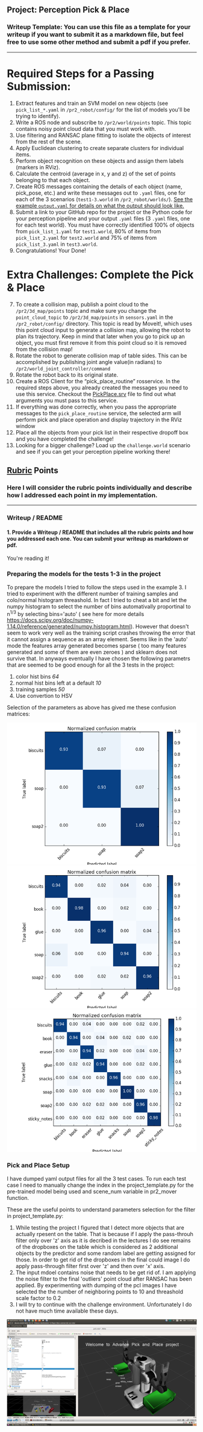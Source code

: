 ## Project: Perception Pick & Place
### Writeup Template: You can use this file as a template for your writeup if you want to submit it as a markdown file, but feel free to use some other method and submit a pdf if you prefer.

---


# Required Steps for a Passing Submission:
1. Extract features and train an SVM model on new objects (see `pick_list_*.yaml` in `/pr2_robot/config/` for the list of models you'll be trying to identify). 
2. Write a ROS node and subscribe to `/pr2/world/points` topic. This topic contains noisy point cloud data that you must work with.
3. Use filtering and RANSAC plane fitting to isolate the objects of interest from the rest of the scene.
4. Apply Euclidean clustering to create separate clusters for individual items.
5. Perform object recognition on these objects and assign them labels (markers in RViz).
6. Calculate the centroid (average in x, y and z) of the set of points belonging to that each object.
7. Create ROS messages containing the details of each object (name, pick_pose, etc.) and write these messages out to `.yaml` files, one for each of the 3 scenarios (`test1-3.world` in `/pr2_robot/worlds/`).  [See the example `output.yaml` for details on what the output should look like.](https://github.com/udacity/RoboND-Perception-Project/blob/master/pr2_robot/config/output.yaml)  
8. Submit a link to your GitHub repo for the project or the Python code for your perception pipeline and your output `.yaml` files (3 `.yaml` files, one for each test world).  You must have correctly identified 100% of objects from `pick_list_1.yaml` for `test1.world`, 80% of items from `pick_list_2.yaml` for `test2.world` and 75% of items from `pick_list_3.yaml` in `test3.world`.
9. Congratulations!  Your Done!

# Extra Challenges: Complete the Pick & Place
7. To create a collision map, publish a point cloud to the `/pr2/3d_map/points` topic and make sure you change the `point_cloud_topic` to `/pr2/3d_map/points` in `sensors.yaml` in the `/pr2_robot/config/` directory. This topic is read by Moveit!, which uses this point cloud input to generate a collision map, allowing the robot to plan its trajectory.  Keep in mind that later when you go to pick up an object, you must first remove it from this point cloud so it is removed from the collision map!
8. Rotate the robot to generate collision map of table sides. This can be accomplished by publishing joint angle value(in radians) to `/pr2/world_joint_controller/command`
9. Rotate the robot back to its original state.
10. Create a ROS Client for the “pick_place_routine” rosservice.  In the required steps above, you already created the messages you need to use this service. Checkout the [PickPlace.srv](https://github.com/udacity/RoboND-Perception-Project/tree/master/pr2_robot/srv) file to find out what arguments you must pass to this service.
11. If everything was done correctly, when you pass the appropriate messages to the `pick_place_routine` service, the selected arm will perform pick and place operation and display trajectory in the RViz window
12. Place all the objects from your pick list in their respective dropoff box and you have completed the challenge!
13. Looking for a bigger challenge?  Load up the `challenge.world` scenario and see if you can get your perception pipeline working there!

## [Rubric](https://review.udacity.com/#!/rubrics/1067/view) Points
### Here I will consider the rubric points individually and describe how I addressed each point in my implementation.  

---
### Writeup / README

#### 1. Provide a Writeup / README that includes all the rubric points and how you addressed each one.  You can submit your writeup as markdown or pdf.  

You're reading it!

### Preparing the models for the tests 1-3 in the project

To prepare the models I tried to follow the steps used in the example 3. I tried to experiment with the different number of training samples and colo/normal histogram threashold. In fact I tried to cheat a bit and let the numpy histogram to select the number of bins automativally proportinal to n<sup>1/3</sup> by selecting bins='auto' ( see here for more details https://docs.scipy.org/doc/numpy-1.14.0/reference/generated/numpy.histogram.html). However that doesn't seem to work very well as the training script crashes throwing the error that it cannot assign a sequence as an  array element. Seems like in the 'auto' mode the features array generated becomes sparse ( too many features generated and some of them are even zeroes ) and sklearn does not survive that.  In anyways eventually I have chosen the following parametrs that are seemed to be good enough for all the 3 tests in the project:
1. color hist bins *64*
2. normal hist bins left at a default *10*
3. training samples *50*
4. Use convertion to HSV

Selection of the parameters as above has gived me these confusion matrices:

![demo-1](./pictures/error_matrix_1.png)
![demo-2](./pictures/error_matrix_2.png)
![demo-3](./pictures/error_matrix_3.png)

### Pick and Place Setup

I have dumped yaml output files  for all the 3 test cases. To run each test case I need to manually change the index in the project_template.py for the pre-trained model being used and scene_num variable in pr2_mover function.

These are the useful points to understand parameters selection for the filter in  project_template.py:

1. While testing the project I figured that I detect  more objects that are actually rpesent on the table. That is because if I apply the pass-throuh filter only over 'z' axis as it is decribed in the lectures I do see remains of the dropboxes on the table which is considered as 2 additional objects by the predictor and some random label are getting assigned for those. In order to get rid of the dropboxes in the final could image I do apply pass-through filter first over 'z' and then over 'x' axis.
2. The input mdoel contains noise that needs to be get rid of. I am applying the noise filter to the final 'outliers' point cloud after RANSAC has been applied. By experimenting with dumping of the pcl images I have selected the the number of neighboring points to 10 and threashold scale factor to 0.2
3. I will try to continue with the challenge environment. Unfortunately I do not have much time available these days.

![demo-3](./pictures/RViz.png)

